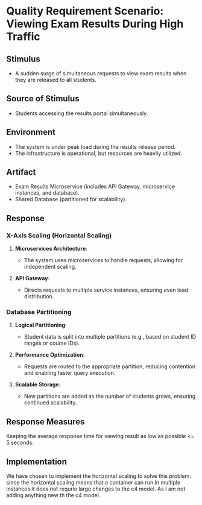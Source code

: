 # **Quality Requirement Scenario: Viewing Exam Results During High Traffic**

## **Stimulus**
- A sudden surge of simultaneous requests to view exam results when they are released to all students.

## **Source of Stimulus**
- Students accessing the results portal simultaneously.

## **Environment**
- The system is under peak load during the results release period.
- The infrastructure is operational, but resources are heavily utilized.

## **Artifact**
- Exam Results Microservice (includes API Gateway, microservice instances, and database).
- Shared Database (partitioned for scalability).

## **Response**

### **X-Axis Scaling (Horizontal Scaling)**
1. **Microservices Architecture**:
   - The system uses microservices to handle requests, allowing for independent scaling.

2. **API Gateway**:
   - Directs requests to multiple service instances, ensuring even load distribution.

### **Database Partitioning**
1. **Logical Partitioning**:
   - Student data is split into multiple partitions (e.g., based on student ID ranges or course IDs).

2. **Performance Optimization**:
   - Requests are routed to the appropriate partition, reducing contention and enabling faster query execution.

3. **Scalable Storage**:
   - New partitions are added as the number of students grows, ensuring continued scalability.

## **Response Measures**
Keeping the average response time for viewing result as low as possible <= 5 seconds.


## **Implementation**
We have chosen to implement the horizontal scaling to solve this problem. 
since the horizontal scaling means that a container can run in multiple instances it does not requrie large changes to the c4 model. 
As I am not adding anything new th the c4 model.

